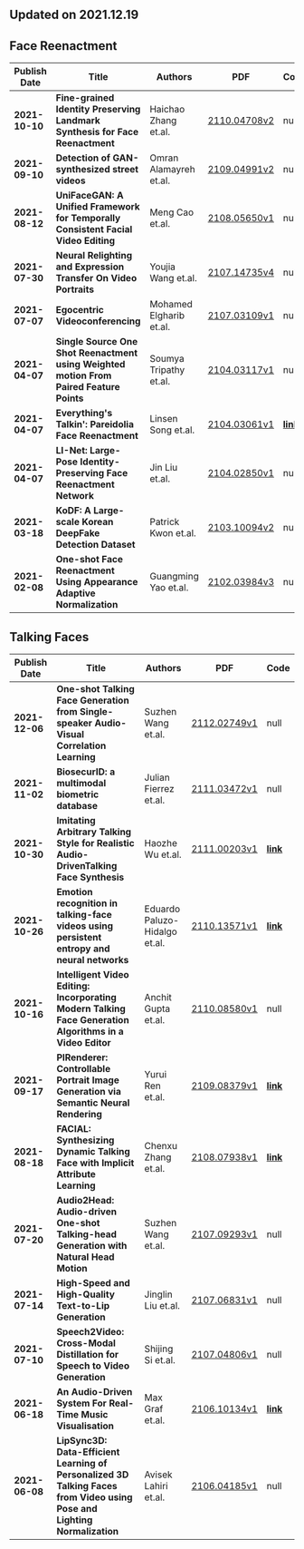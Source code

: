 ## Updated on 2021.12.19

## Face Reenactment

|Publish Date|Title|Authors|PDF|Code|
|---|---|---|---|---|
|**2021-10-10**|**Fine-grained Identity Preserving Landmark Synthesis for Face Reenactment**|Haichao Zhang et.al.|[2110.04708v2](http://arxiv.org/abs/2110.04708v2)|null|
|**2021-09-10**|**Detection of GAN-synthesized street videos**|Omran Alamayreh et.al.|[2109.04991v2](http://arxiv.org/abs/2109.04991v2)|null|
|**2021-08-12**|**UniFaceGAN: A Unified Framework for Temporally Consistent Facial Video Editing**|Meng Cao et.al.|[2108.05650v1](http://arxiv.org/abs/2108.05650v1)|null|
|**2021-07-30**|**Neural Relighting and Expression Transfer On Video Portraits**|Youjia Wang et.al.|[2107.14735v4](http://arxiv.org/abs/2107.14735v4)|null|
|**2021-07-07**|**Egocentric Videoconferencing**|Mohamed Elgharib et.al.|[2107.03109v1](http://arxiv.org/abs/2107.03109v1)|null|
|**2021-04-07**|**Single Source One Shot Reenactment using Weighted motion From Paired Feature Points**|Soumya Tripathy et.al.|[2104.03117v1](http://arxiv.org/abs/2104.03117v1)|null|
|**2021-04-07**|**Everything's Talkin': Pareidolia Face Reenactment**|Linsen Song et.al.|[2104.03061v1](http://arxiv.org/abs/2104.03061v1)|**[link](https://github.com/Linsen13/EverythingTalking)**|
|**2021-04-07**|**LI-Net: Large-Pose Identity-Preserving Face Reenactment Network**|Jin Liu et.al.|[2104.02850v1](http://arxiv.org/abs/2104.02850v1)|null|
|**2021-03-18**|**KoDF: A Large-scale Korean DeepFake Detection Dataset**|Patrick Kwon et.al.|[2103.10094v2](http://arxiv.org/abs/2103.10094v2)|null|
|**2021-02-08**|**One-shot Face Reenactment Using Appearance Adaptive Normalization**|Guangming Yao et.al.|[2102.03984v3](http://arxiv.org/abs/2102.03984v3)|null|

## Talking Faces

|Publish Date|Title|Authors|PDF|Code|
|---|---|---|---|---|
|**2021-12-06**|**One-shot Talking Face Generation from Single-speaker Audio-Visual Correlation Learning**|Suzhen Wang et.al.|[2112.02749v1](http://arxiv.org/abs/2112.02749v1)|null|
|**2021-11-02**|**BiosecurID: a multimodal biometric database**|Julian Fierrez et.al.|[2111.03472v1](http://arxiv.org/abs/2111.03472v1)|null|
|**2021-10-30**|**Imitating Arbitrary Talking Style for Realistic Audio-DrivenTalking Face Synthesis**|Haozhe Wu et.al.|[2111.00203v1](http://arxiv.org/abs/2111.00203v1)|**[link](https://github.com/wuhaozhe/style_avatar)**|
|**2021-10-26**|**Emotion recognition in talking-face videos using persistent entropy and neural networks**|Eduardo Paluzo-Hidalgo et.al.|[2110.13571v1](http://arxiv.org/abs/2110.13571v1)|**[link](https://github.com/cimagroup/audiovisual-emotionrecognitionusingtda)**|
|**2021-10-16**|**Intelligent Video Editing: Incorporating Modern Talking Face Generation Algorithms in a Video Editor**|Anchit Gupta et.al.|[2110.08580v1](http://arxiv.org/abs/2110.08580v1)|null|
|**2021-09-17**|**PIRenderer: Controllable Portrait Image Generation via Semantic Neural Rendering**|Yurui Ren et.al.|[2109.08379v1](http://arxiv.org/abs/2109.08379v1)|**[link](https://github.com/renyurui/pirender)**|
|**2021-08-18**|**FACIAL: Synthesizing Dynamic Talking Face with Implicit Attribute Learning**|Chenxu Zhang et.al.|[2108.07938v1](http://arxiv.org/abs/2108.07938v1)|**[link](https://github.com/zhangchenxu528/FACIAL)**|
|**2021-07-20**|**Audio2Head: Audio-driven One-shot Talking-head Generation with Natural Head Motion**|Suzhen Wang et.al.|[2107.09293v1](http://arxiv.org/abs/2107.09293v1)|null|
|**2021-07-14**|**High-Speed and High-Quality Text-to-Lip Generation**|Jinglin Liu et.al.|[2107.06831v1](http://arxiv.org/abs/2107.06831v1)|null|
|**2021-07-10**|**Speech2Video: Cross-Modal Distillation for Speech to Video Generation**|Shijing Si et.al.|[2107.04806v1](http://arxiv.org/abs/2107.04806v1)|null|
|**2021-06-18**|**An Audio-Driven System For Real-Time Music Visualisation**|Max Graf et.al.|[2106.10134v1](http://arxiv.org/abs/2106.10134v1)|**[link](https://github.com/maxgraf96/music-vis-backend)**|
|**2021-06-08**|**LipSync3D: Data-Efficient Learning of Personalized 3D Talking Faces from Video using Pose and Lighting Normalization**|Avisek Lahiri et.al.|[2106.04185v1](http://arxiv.org/abs/2106.04185v1)|null|

